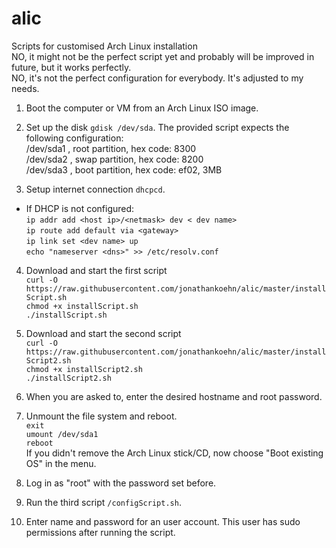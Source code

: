 # alic
Scripts for customised Arch Linux installation  
NO, it might not be the perfect script yet and probably will be improved in future, but it works perfectly.  
NO, it's not the perfect configuration for everybody. It's adjusted to my needs.

1. Boot the computer or VM from an Arch Linux ISO image.
2. Set up the disk `gdisk /dev/sda`. 
The provided script expects the following configuration:  
/dev/sda1 , root partition, hex code: 8300  
/dev/sda2 , swap partition, hex code: 8200  
/dev/sda3 , boot partition, hex code: ef02, 3MB

3. Setup internet connection `dhcpcd`.
  * If DHCP is not configured:  
  `ip addr add <host ip>/<netmask> dev < dev name>`  
  `ip route add default via <gateway>`  
  `ip link set <dev name> up`  
  `echo "nameserver <dns>" >> /etc/resolv.conf`  
 
4. Download and start the first script  
`curl -O https://raw.githubusercontent.com/jonathankoehn/alic/master/installScript.sh`  
`chmod +x installScript.sh`  
`./installScript.sh`

5. Download and start the second script  
`curl -O https://raw.githubusercontent.com/jonathankoehn/alic/master/installScript2.sh`  
`chmod +x installScript2.sh`  
`./installScript2.sh`

6. When you are asked to, enter the desired hostname and root password.
7. Unmount the file system and reboot.  
`exit`  
`umount /dev/sda1`  
`reboot`  
If you didn't remove the Arch Linux stick/CD, now choose "Boot existing OS" in the menu.

8. Log in as "root" with the password set before.
9. Run the third script `/configScript.sh`.

10. Enter name and password for an user account. This user has sudo permissions after running the script.

